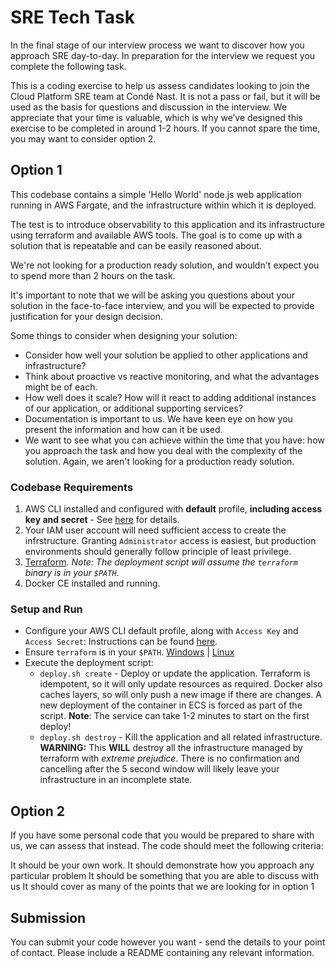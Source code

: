 # SRE Tech Task

In the final stage of our interview process we want to discover how you approach SRE day-to-day. In preparation for the interview we request you complete the following task.

This is a coding exercise to help us assess candidates looking to join the Cloud Platform SRE team at Condé Nast. It is not a pass or fail, but it will be used as the basis for questions and discussion in the interview.
We appreciate that your time is valuable, which is why we’ve designed this exercise to be completed in around 1-2 hours. If you cannot spare the time, you may want to consider option 2.

## Option 1
This codebase contains a simple 'Hello World' node.js web application running in AWS Fargate, and the infrastructure within which it is deployed.

The test is to introduce observability to this application and its infrastructure using terraform and available AWS tools. The goal is to come up with a solution that is repeatable and can be easily reasoned about.

We're not looking for a production ready solution, and wouldn't expect you to spend more than 2 hours on the task.

It's important to note that we will be asking you questions about your solution in the face-to-face interview, and you will be expected to provide justification for your design decision.

Some things to consider when designing your solution:

- Consider how well your solution be applied to other applications and infrastructure?
- Think about proactive vs reactive monitoring, and what the advantages might be of each.
- How well does it scale? How will it react to adding additional instances of our application, or additional supporting services?
- Documentation is important to us. We have keen eye on how you present the information and how can it be used.
- We want to see what you can achieve within the time that you have: how you approach the task and how you deal with the complexity of the solution. Again, we aren't looking for a production ready solution.

### Codebase Requirements

1. AWS CLI installed and configured with **default** profile, **including access key and secret** - See [here](https://docs.aws.amazon.com/cli/latest/userguide/cli-chap-getting-started.html) for details.
2. Your IAM user account will need sufficient access to create the infrstructure. Granting `Administrator` access is easiest, but production environments should generally follow principle of least privilege.
3. [Terraform](https://terraform.io). *Note: The deployment script will assume the `terraform` binary is in your `$PATH`*.
4. Docker CE installed and running.

### Setup and Run

- Configure your AWS CLI default profile, along with `Access Key` and `Access Secret`: Instructions can be found [here](https://docs.aws.amazon.com/cli/latest/userguide/cli-chap-getting-started.html).
- Ensure `terraform` is in your `$PATH`. [Windows](https://www.howtogeek.com/118594/how-to-edit-your-system-path-for-easy-command-line-access/) | [Linux](https://www.techrepublic.com/article/how-to-add-directories-to-your-path-in-linux/)
- Execute the deployment script:
  - `deploy.sh create` - Deploy or update the application. Terraform is idempotent, so it will only update resources as required. Docker also caches layers, so will only push a new image if there are changes. A new deployment of the container in ECS is forced as part of the script. **Note**: The service can take 1-2 minutes to start on the first deploy!
  - `deploy.sh destroy` - Kill the application and all related infrastructure. **WARNING:** This **WILL** destroy all the infrastructure managed by terraform with *extreme prejudice*. There is no confirmation and cancelling after the 5 second window will likely leave your infrastructure in an incomplete state.

## Option 2
If you have some personal code that you would be prepared to share with us, we can assess that instead. The code should meet the following criteria:

It should be your own work.
It should demonstrate how you approach any particular problem
It should be something that you are able to discuss with us
It should cover as many of the points that we are looking for in option 1


##  Submission
You can submit your code however you want - send the details to your point of contact. Please include a README containing any relevant information.
